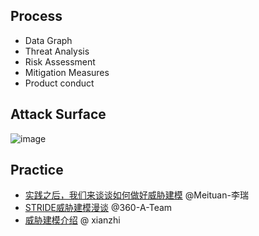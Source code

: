 ## Process
- Data Graph
- Threat Analysis
- Risk Assessment
- Mitigation Measures
- Product conduct

## Attack Surface
![image](https://github.com/user-attachments/assets/16fed62d-3d65-42da-9671-9543c7ba68c5)


## Practice
- [实践之后，我们来谈谈如何做好威胁建模](https://tech.meituan.com/2021/04/08/threat-modeling-security.html)  @Meituan-李瑞
- [STRIDE威胁建模漫谈](https://www.secrss.com/articles/3298)  @360-A-Team
- [威胁建模介绍](https://xz.aliyun.com/t/2061) @ xianzhi
